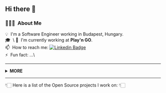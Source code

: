 ## Hi there 👋

### 👨🏻‍💻 &nbsp;About Me  

💡 &nbsp;I'm a Software Engineer working in Budapest, Hungary.\
🎓 &nbsp;\ 
🏢 &nbsp;I'm currently working at **Play'n GO**.\
📫 &nbsp;How to reach me: [![Linkedin Badge](https://img.shields.io/badge/-LinkedIn-blue?style=flat-square&logo=Linkedin&logoColor=white)](https://www.linkedin.com/in/rdarida/)\
⚡️ &nbsp;Fun fact: ...\

---

<details>
  <summary>
    <strong>MORE</strong>
  </summary>
  
  ### 🛠 &nbsp;Tech Stack
  ![HTML](https://img.shields.io/badge/-HTML-05122A?style=flat&logo=HTML5)&nbsp;
  ![CSS](https://img.shields.io/badge/-CSS-05122A?style=flat&logo=CSS3&logoColor=1572B6)&nbsp;
  ![Node.js](https://img.shields.io/badge/-Node.js-05122A?style=flat&logo=node.js)&nbsp;
  ![JavaScript](https://img.shields.io/badge/-JavaScript-05122A?style=flat&logo=javascript)&nbsp;
  ![TypeScript](https://img.shields.io/badge/-TypeScript-05122A?style=flat&logo=typescript)&nbsp;\
  ![Bootstrap](https://img.shields.io/badge/-Bootstrap-05122A?style=flat&logo=bootstrap&logoColor=563D7C)&nbsp;
  ![Material-UI](https://img.shields.io/badge/-Material_UI-05122A?style=flat&logo=material-ui)&nbsp;
  ![React](https://img.shields.io/badge/-React-05122A?style=flat&logo=react)&nbsp;
  ![Gatsby](https://img.shields.io/badge/-Gatsby-05122A?style=flat&logo=gatsby&logoColor=663399)&nbsp;
  ![Angular](https://img.shields.io/badge/-Angular-05122A?style=flat&logo=angular&logoColor=DD1B16)&nbsp;
  ![Firebase](https://img.shields.io/badge/-Firebase-05122A?style=flat&logo=firebase)&nbsp;
  ![Pixi.js](https://img.shields.io/badge/-Pixi.js-05122A?style=flat&logo=pixi.js)&nbsp;\
  ![Git](https://img.shields.io/badge/-Git-05122A?style=flat&logo=git)&nbsp;
  ![GitHub](https://img.shields.io/badge/-GitHub-05122A?style=flat&logo=github)&nbsp;
  ![GitHub Actions](https://img.shields.io/badge/-GitHub_Actions-05122A?style=flat&logo=github-actions)&nbsp;
  ![SonarCloud](https://img.shields.io/badge/-SonarCloud-05122A?style=flat&logo=sonarcloud)&nbsp;
  ![Bitbucket](https://img.shields.io/badge/-Bitbucket-05122A?style=flat&logo=bitbucket&logoColor=2684FF)&nbsp;
  ![Jira](https://img.shields.io/badge/-Jira-05122A?style=flat&logo=jira&logoColor=2684FF)&nbsp;\
  ![Visual Studio Code](https://img.shields.io/badge/-Visual%20Studio%20Code-05122A?style=flat&logo=visual-studio-code&logoColor=007ACC)&nbsp;
  ![Photoshop](https://img.shields.io/badge/-Photoshop-05122A?style=flat&logo=adobe-photoshop)&nbsp;
  ![Animate](https://img.shields.io/badge/-Animate-05122A?style=flat&logo=adobe-animate)&nbsp;
  
  ### ⚙️ &nbsp;GitHub Analytics
  ![My github stats](https://github-readme-stats.vercel.app/api?username=rdarida&show_icons=true)
</details>

---
👇🏻 Here is a list of the Open Source projects I work on: 👇🏻

<!--
**rdarida/rdarida** is a ✨ _special_ ✨ repository because its `README.md` (this file) appears on your GitHub profile.

Here are some ideas to get you started:

- 🔭 I’m currently working on ...
- 🌱 I’m currently learning ...
- 👯 I’m looking to collaborate on ...
- 🤔 I’m looking for help with ...
- 💬 Ask me about ...
- 📫 How to reach me: ...
- 😄 Pronouns: ...
- ⚡ Fun fact: ...
-->
